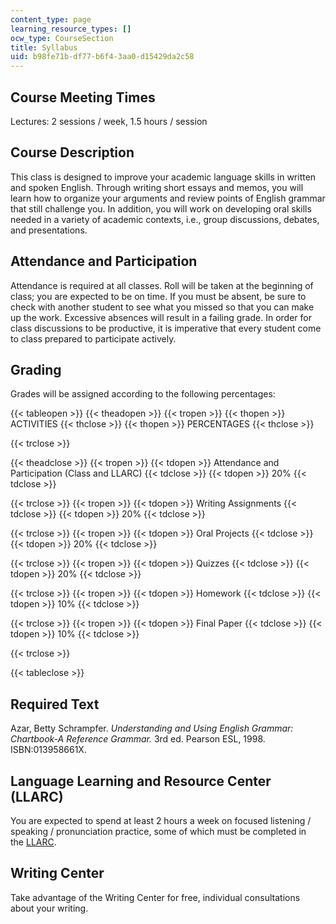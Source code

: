 ```yaml
---
content_type: page
learning_resource_types: []
ocw_type: CourseSection
title: Syllabus
uid: b98fe71b-df77-b6f4-3aa0-d15429da2c58
---
```


Course Meeting Times
--------------------

Lectures: 2 sessions / week, 1.5 hours / session

Course Description
------------------

This class is designed to improve your academic language skills in written and spoken English. Through writing short essays and memos, you will learn how to organize your arguments and review points of English grammar that still challenge you. In addition, you will work on developing oral skills needed in a variety of academic contexts, i.e., group discussions, debates, and presentations.

Attendance and Participation
----------------------------

Attendance is required at all classes. Roll will be taken at the beginning of class; you are expected to be on time. If you must be absent, be sure to check with another student to see what you missed so that you can make up the work. Excessive absences will result in a failing grade. In order for class discussions to be productive, it is imperative that every student come to class prepared to participate actively.

Grading
-------

Grades will be assigned according to the following percentages:

{{< tableopen >}}
{{< theadopen >}}
{{< tropen >}}
{{< thopen >}}
ACTIVITIES
{{< thclose >}}
{{< thopen >}}
PERCENTAGES
{{< thclose >}}

{{< trclose >}}

{{< theadclose >}}
{{< tropen >}}
{{< tdopen >}}
Attendance and Participation (Class and LLARC)
{{< tdclose >}}
{{< tdopen >}}
20%
{{< tdclose >}}

{{< trclose >}}
{{< tropen >}}
{{< tdopen >}}
Writing Assignments
{{< tdclose >}}
{{< tdopen >}}
20%
{{< tdclose >}}

{{< trclose >}}
{{< tropen >}}
{{< tdopen >}}
Oral Projects
{{< tdclose >}}
{{< tdopen >}}
20%
{{< tdclose >}}

{{< trclose >}}
{{< tropen >}}
{{< tdopen >}}
Quizzes
{{< tdclose >}}
{{< tdopen >}}
20%
{{< tdclose >}}

{{< trclose >}}
{{< tropen >}}
{{< tdopen >}}
Homework
{{< tdclose >}}
{{< tdopen >}}
10%
{{< tdclose >}}

{{< trclose >}}
{{< tropen >}}
{{< tdopen >}}
Final Paper
{{< tdclose >}}
{{< tdopen >}}
10%
{{< tdclose >}}

{{< trclose >}}

{{< tableclose >}}

Required Text
-------------

Azar, Betty Schrampfer. _Understanding and Using English Grammar: Chartbook-A Reference Grammar._ 3rd ed. Pearson ESL, 1998. ISBN:013958661X.

Language Learning and Resource Center (LLARC)
---------------------------------------------

You are expected to spend at least 2 hours a week on focused listening / speaking / pronunciation practice, some of which must be completed in the [LLARC](http://llarc.mit.edu/).

Writing Center
--------------

Take advantage of the Writing Center for free, individual consultations about your writing.